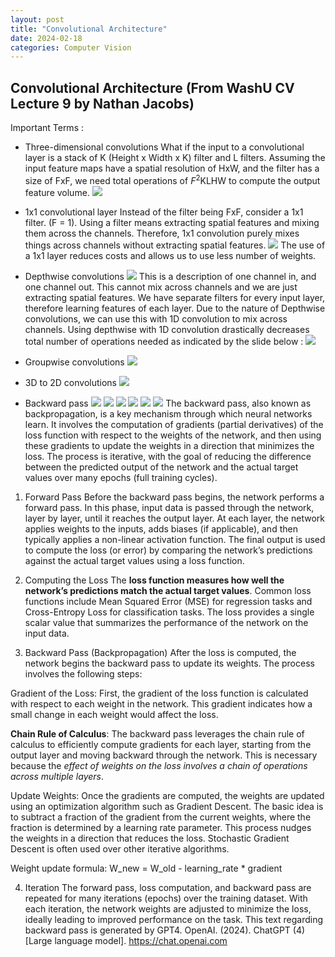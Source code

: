 ```yaml
---
layout: post
title: "Convolutional Architecture"
date: 2024-02-18
categories: Computer Vision
---
```


## Convolutional Architecture (From WashU CV Lecture 9 by Nathan Jacobs)

Important Terms :
- Three-dimensional convolutions
What if the input to a convolutional layer is a stack of K (Height x Width x K) filter and L filters. Assuming the input feature maps have a spatial resolution of HxW, and the filter has a size of FxF, we need total operations of $F^2$KLHW to compute the output feature volume. 
![](/images/2024-02-18/02.png)

- 1x1 convolutional layer
Instead of the filter being FxF, consider a 1x1 filter. (F = 1). Using a filter means extracting spatial features and mixing them across the channels. Therefore, 1x1 convolution purely mixes things across channels without extracting spatial features.
![](/images/2024-02-18/04.png)
The use of a 1x1 layer reduces costs and allows us to use less number of weights.

- Depthwise convolutions
![](/images/2024-02-18/05.png)
This is a description of one channel in, and one channel out. This cannot mix across channels and we are just extracting spatial features. We have separate filters for every input layer, therefore learning features of each layer. Due to the nature of Depthwise convolutions, we can use this with 1D convolution to mix across channels. Using depthwise with 1D convolution drastically decreases total number of operations needed as indicated by the slide below :
![](/images/2024-02-18/06.png)

- Groupwise convolutions
![](/images/2024-02-18/07.png)

- 3D to 2D convolutions
![](/images/2024-02-18/08.png)

- Backward pass
![](/images/2024-02-18/09.png)
![](/images/2024-02-18/10.png)
![](/images/2024-02-18/11.png)
![](/images/2024-02-18/12.png)
![](/images/2024-02-18/13.png)
![](/images/2024-02-18/14.png)
The backward pass, also known as backpropagation, is a key mechanism through which neural networks learn. It involves the computation of gradients (partial derivatives) of the loss function with respect to the weights of the network, and then using these gradients to update the weights in a direction that minimizes the loss. The process is iterative, with the goal of reducing the difference between the predicted output of the network and the actual target values over many epochs (full training cycles).

1. Forward Pass
Before the backward pass begins, the network performs a forward pass. In this phase, input data is passed through the network, layer by layer, until it reaches the output layer. At each layer, the network applies weights to the inputs, adds biases (if applicable), and then typically applies a non-linear activation function. The final output is used to compute the loss (or error) by comparing the network’s predictions against the actual target values using a loss function.

2. Computing the Loss
The **loss function measures how well the network’s predictions match the actual target values**. Common loss functions include Mean Squared Error (MSE) for regression tasks and Cross-Entropy Loss for classification tasks. The loss provides a single scalar value that summarizes the performance of the network on the input data.

3. Backward Pass (Backpropagation)
After the loss is computed, the network begins the backward pass to update its weights. The process involves the following steps:

Gradient of the Loss: First, the gradient of the loss function is calculated with respect to each weight in the network. This gradient indicates how a small change in each weight would affect the loss.

**Chain Rule of Calculus**: The backward pass leverages the chain rule of calculus to efficiently compute gradients for each layer, starting from the output layer and moving backward through the network. This is necessary because the *effect of weights on the loss involves a chain of operations across multiple layers*.

Update Weights: Once the gradients are computed, the weights are updated using an optimization algorithm such as Gradient Descent. The basic idea is to subtract a fraction of the gradient from the current weights, where the fraction is determined by a learning rate parameter. This process nudges the weights in a direction that reduces the loss. Stochastic Gradient Descent is often used over other iterative algorithms. 

Weight update formula: W_new = W_old - learning_rate * gradient

4. Iteration
The forward pass, loss computation, and backward pass are repeated for many iterations (epochs) over the training dataset. With each iteration, the network weights are adjusted to minimize the loss, ideally leading to improved performance on the task.
This text regarding backward pass is generated by GPT4. OpenAI. (2024). ChatGPT (4) [Large language model]. https://chat.openai.com

